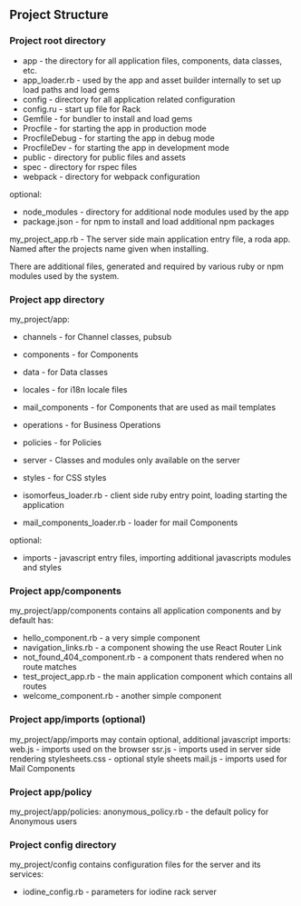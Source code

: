 ## Project Structure

### Project root directory
- app - the directory for all application files, components, data classes, etc.
- app_loader.rb - used by the app and asset builder internally to set up load paths and load gems
- config - directory for all application related configuration
- config.ru - start up file for Rack
- Gemfile - for bundler to install and load gems
- Procfile - for starting the app in production mode
- ProcfileDebug - for starting the app in debug mode
- ProcfileDev - for starting the app in development mode
- public - directory for public files and assets
- spec - directory for rspec files
- webpack - directory for webpack configuration 

optional:
- node_modules - directory for additional node modules used by the app
- package.json - for npm to install and load additional npm packages


my_project_app.rb - The server side main application entry file, a roda app. Named after the projects name given when installing.

There are additional files, generated and required by various ruby or npm modules used by the system.

### Project app directory
my_project/app:
- channels - for Channel classes, pubsub
- components - for Components
- data - for Data classes
- locales - for i18n locale files
- mail_components - for Components that are used as mail templates
- operations - for Business Operations 
- policies - for Policies
- server - Classes and modules only available on the server
- styles - for CSS styles

- isomorfeus_loader.rb - client side ruby entry point, loading starting the application 
- mail_components_loader.rb - loader for mail Components

optional:
- imports - javascript entry files, importing additional javascripts modules and styles

### Project app/components
my_project/app/components contains all application components and by default has:
- hello_component.rb - a very simple component
- navigation_links.rb - a component showing the use React Router Link
- not_found_404_component.rb - a component thats rendered when no route matches
- test_project_app.rb - the main application component which contains all routes
- welcome_component.rb - another simple component

### Project app/imports (optional)
my_project/app/imports may contain optional, additional javascript imports:
web.js - imports used on the browser
ssr.js - imports used in server side rendering
stylesheets.css - optional style sheets
mail.js - imports used for Mail Components

### Project app/policy
my_project/app/policies:
anonymous_policy.rb - the default policy for Anonymous users

### Project config directory
my_project/config contains configuration files for the server and its services:
- iodine_config.rb - parameters for iodine rack server 
